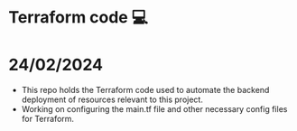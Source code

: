 # Terraform code 💻
 
# 24/02/2024 

 - This repo holds the Terraform code used to automate the backend deployment of resources relevant to this project.
 - Working on configuring the main.tf file and other necessary config files for Terraform. 
